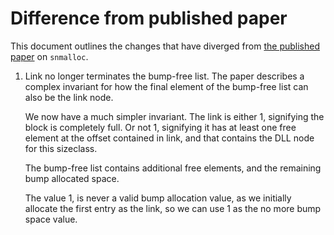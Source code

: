 # Difference from published paper

This document outlines the changes that have diverged from
[the published paper](snmalloc.pdf) on `snmalloc`.

  1.  Link no longer terminates the bump-free list.  The paper describes a 
      complex invariant for how the final element of the bump-free list can 
      also be the link node.

      We now have a much simpler invariant.  The link is either 1, signifying 
      the block is completely full.  Or not 1, signifying it has at least one
      free element at the offset contained in link, and that contains the DLL
      node for this sizeclass.

      The bump-free list contains additional free elements, and the remaining
      bump allocated space.

      The value 1, is never a valid bump allocation value, as we initially
      allocate the first entry as the link, so we can use 1 as the no more bump
      space value. 
